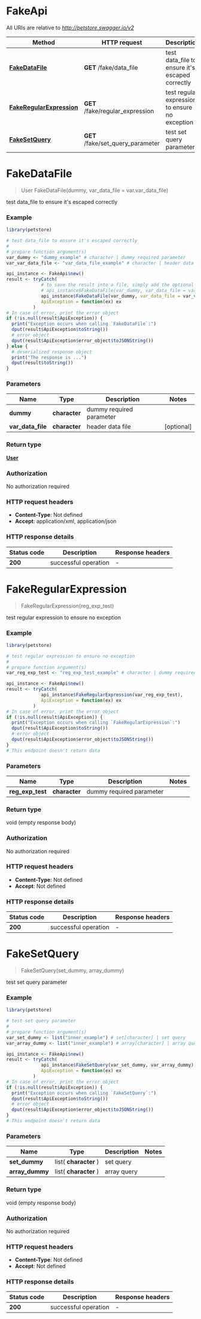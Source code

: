 # FakeApi

All URIs are relative to *http://petstore.swagger.io/v2*

Method | HTTP request | Description
------------- | ------------- | -------------
[**FakeDataFile**](FakeApi.md#FakeDataFile) | **GET** /fake/data_file | test data_file to ensure it&#39;s escaped correctly
[**FakeRegularExpression**](FakeApi.md#FakeRegularExpression) | **GET** /fake/regular_expression | test regular expression to ensure no exception
[**FakeSetQuery**](FakeApi.md#FakeSetQuery) | **GET** /fake/set_query_parameter | test set query parameter


# **FakeDataFile**
> User FakeDataFile(dummy, var_data_file = var.var_data_file)

test data_file to ensure it's escaped correctly



### Example
```R
library(petstore)

# test data_file to ensure it's escaped correctly
#
# prepare function argument(s)
var_dummy <- "dummy_example" # character | dummy required parameter
var_var_data_file <- "var_data_file_example" # character | header data file (Optional)

api_instance <- FakeApi$new()
result <- tryCatch(
             # to save the result into a file, simply add the optional `data_file` parameter, e.g.
             # api_instance$FakeDataFile(var_dummy, var_data_file = var_var_data_file, data_file = "result.txt"),
             api_instance$FakeDataFile(var_dummy, var_data_file = var_var_data_file),
             ApiException = function(ex) ex
          )
# In case of error, print the error object
if (!is.null(result$ApiException)) {
  print("Exception occurs when calling `FakeDataFile`:")
  dput(result$ApiException$toString())
  # error object
  dput(result$ApiException$error_object$toJSONString())
} else {
  # deserialized response object
  print("The response is ...")
  dput(result$toString())
}

```

### Parameters

Name | Type | Description  | Notes
------------- | ------------- | ------------- | -------------
 **dummy** | **character**| dummy required parameter | 
 **var_data_file** | **character**| header data file | [optional] 

### Return type

[**User**](User.md)

### Authorization

No authorization required

### HTTP request headers

 - **Content-Type**: Not defined
 - **Accept**: application/xml, application/json

### HTTP response details
| Status code | Description | Response headers |
|-------------|-------------|------------------|
| **200** | successful operation |  -  |

# **FakeRegularExpression**
> FakeRegularExpression(reg_exp_test)

test regular expression to ensure no exception



### Example
```R
library(petstore)

# test regular expression to ensure no exception
#
# prepare function argument(s)
var_reg_exp_test <- "reg_exp_test_example" # character | dummy required parameter

api_instance <- FakeApi$new()
result <- tryCatch(
             api_instance$FakeRegularExpression(var_reg_exp_test),
             ApiException = function(ex) ex
          )
# In case of error, print the error object
if (!is.null(result$ApiException)) {
  print("Exception occurs when calling `FakeRegularExpression`:")
  dput(result$ApiException$toString())
  # error object
  dput(result$ApiException$error_object$toJSONString())
}
# This endpoint doesn't return data
```

### Parameters

Name | Type | Description  | Notes
------------- | ------------- | ------------- | -------------
 **reg_exp_test** | **character**| dummy required parameter | 

### Return type

void (empty response body)

### Authorization

No authorization required

### HTTP request headers

 - **Content-Type**: Not defined
 - **Accept**: Not defined

### HTTP response details
| Status code | Description | Response headers |
|-------------|-------------|------------------|
| **200** | successful operation |  -  |

# **FakeSetQuery**
> FakeSetQuery(set_dummy, array_dummy)

test set query parameter



### Example
```R
library(petstore)

# test set query parameter
#
# prepare function argument(s)
var_set_dummy <- list("inner_example") # set[character] | set query
var_array_dummy <- list("inner_example") # array[character] | array query

api_instance <- FakeApi$new()
result <- tryCatch(
             api_instance$FakeSetQuery(var_set_dummy, var_array_dummy),
             ApiException = function(ex) ex
          )
# In case of error, print the error object
if (!is.null(result$ApiException)) {
  print("Exception occurs when calling `FakeSetQuery`:")
  dput(result$ApiException$toString())
  # error object
  dput(result$ApiException$error_object$toJSONString())
}
# This endpoint doesn't return data
```

### Parameters

Name | Type | Description  | Notes
------------- | ------------- | ------------- | -------------
 **set_dummy** | list( **character** )| set query | 
 **array_dummy** | list( **character** )| array query | 

### Return type

void (empty response body)

### Authorization

No authorization required

### HTTP request headers

 - **Content-Type**: Not defined
 - **Accept**: Not defined

### HTTP response details
| Status code | Description | Response headers |
|-------------|-------------|------------------|
| **200** | successful operation |  -  |

